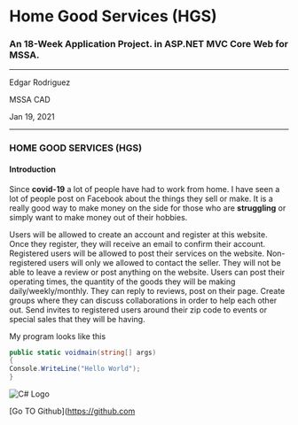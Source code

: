 # Home Good Services (HGS)
### An 18-Week Application Project. in ASP.NET MVC Core Web for MSSA.

---

Edgar Rodriguez

MSSA CAD

Jan 19, 2021

---

### HOME GOOD SERVICES (HGS)

#### Introduction
Since **covid-19** a lot of people have had to work from home. 
I have seen a lot of people post on Facebook about the things they sell or make. 
It is a really good way to make money on the side for those who are **struggling** or simply want to make money out of their hobbies.


Users will be allowed to create an account and register at this website. Once they register, they will receive an email to confirm their account.
Registered users will be allowed to post their services on the website. Non-registered users will only we allowed to contact the seller.
They will not be able to leave a review or post anything on the website.
Users can post their operating times, the quantity of the goods they will be making daily/weekly/monthly.
They can reply to reviews, post on their page. Create groups where they can discuss collaborations in order to help each other out. 
Send invites to registered users around their zip code to events or special sales that they will be having. 

My program looks like this 
```cs
public static voidmain(string[] args)
{
Console.WriteLine("Hello World");
}

```

![C# Logo](https://encrypted-tbn0.gstatic.com/images?q=tbn:ANd9GcQpRbBOXFgqEDcP32AKtQFuQ7JHNsmap-E9IA&usqp=CAU)

[Go TO Github](https://github.com
